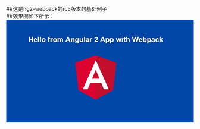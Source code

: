 ##这是ng2-webpack的rc5版本的基础例子
<br>
##效果图如下所示：
![rc5 版本的webpack的基础配置例子](https://github.com/tiantian2012/ng2_webpack_rc5/raw/master/xiaoguo/1.jpg)